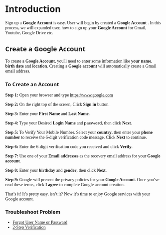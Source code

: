 
<!DOCTYPE html>
<html>
	<head>
		<title>Google Account</title>
	</head>
	<body>
		<h1 style="font-family:Segoe UI"> Introduction</h1>
		<p style="font-family:verdana"> Sign up a 
			<strong> Google Account</strong>
			is easy. User will begin by created a 
			<strong> Google Account</strong>
			. In this process, we will expanded user, how to sign up your
			<strong> Google Account</strong> for Gmail, Youtube, Google Drive etc.
		</p>
		<h2 style="font-family:Segoe UI"> Create a Google Account</h2>
		<p style="font-family:verdana;"> 
			To create a <strong> Google Account</strong>, you'll need to enter some information like 
			<strong>your name</strong>, 
			<strong>birth date</strong> and 
			<strong>location</strong>. Creating a <strong>Google account</strong> will automatically create a Gmail email address.
		</p>
			<h3 style="font-family:Segoe UI;"> To Create an Account </h3>
		<p style="font-family:verdana;">
			<strong> Step 1:</strong> Open your browser and type <a href="https://www.google.com">https://www.google.com</a></p>
		<p style="font-family:verdana;">
			<strong> Step 2:</strong> On the right top of the screen, Click <strong>Sign in</strong> button. </p>
		<p style="font-family:verdana;">
		<strong> Step 3:</strong> Enter your <strong>First Name</strong> and <strong>Last Name</strong>.</p>
		<p style="font-family:verdana;">
		<strong> Step 4:</strong> Type your Desired <strong>Login Name</strong> and <strong>password</strong>, then click <strong>Next</strong>. </p>
		<p style="font-family:verdana;">
		<strong> Step 5:</strong> To Verify Your Mobile Number. Select your 
		<strong>country</strong>, then enter your 
		<strong>phone number</strong> to receive the 6-digit verification code message. Click 
		<strong>Next</strong> to continue.</p>
		<p style="font-family:verdana;">
		<strong> Step 6:</strong> Enter the 6-digit verification code you received and click <strong>Verify</strong>.
		</p>
		<p style="font-family:verdana;">
		<strong> Step 7:</strong> Use one of your <strong>Email addresses</strong> as the recovery email address for your <strong>Google account</strong>.</p>
		<p style="font-family:verdana;">
		<strong> Step 8:</strong> Enter your <strong>birthday</strong> and <strong>gender</strong>, then click <strong>Next</strong>.</p>
		<p style="font-family:verdana;">
		<strong> Step 9:</strong> Google will present the privacy policies for your <strong>Google Account</strong>. Once you’ve read these terms, click <strong>I agree </strong>to complete Google account creation.
		<p style="font-family:verdana;"> That’s it! It’s pretty easy, isn’t it? Now it’s time to enjoy Google services with your Google account. </p>
		</h1>
		<h3 style="text-align:Segoe UI">Troubleshoot Problem</h3>
			<ul style="font-family:verdana;">
				<li><a href="forgot-password.html">Forgot User Name or Passward</a></li>
				<li><a href="2-step.html">2-Step Verification</a></li>
	</body>
</html>
